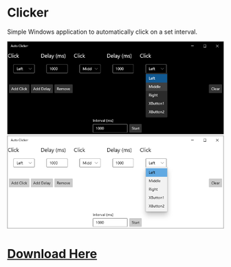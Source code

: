 # Clicker
Simple Windows application to automatically click on a set interval.

![Screenshot](/img/ss2.PNG?raw=true "Screenshot")
![Screenshot](/img/ss3.PNG?raw=true "Screenshot")

# [Download Here](https://github.com/mgw-dev/Clicker/blob/master/publish/setup.exe?raw=true)
